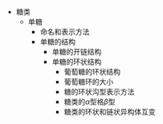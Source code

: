- 糖类
  - 单糖
    - 命名和表示方法
    - 单糖的结构
      - 单糖的开链结构
      - 单糖的环状结构
        - 葡萄糖的环状结构
        - 葡萄糖环的大小
        - 糖的环状沟型表示方法
        - 糖类的$\alpha$型格$\beta$型
        - 糖类的环状和链状异构体互变